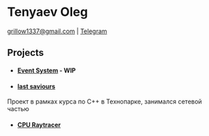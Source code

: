 # Tenyaev Oleg
grillow1337@gmail.com | [Telegram](https://telegram.me/grillow)

## Projects

* #### [Event System](https://github.com/grillow/event-system) - WIP
* #### [last saviours](https://github.com/let-robots-reign/last_saviors)
Проект в рамках курса по C++ в Технопарке, занимался сетевой частью
* #### [CPU Raytracer](https://github.com/grillow/raytracer-old)
